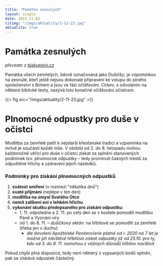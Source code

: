 ```yaml
---
title: "Památka zesnulých"
layout: single
date: 2023-11-02
titimg: "/imgs/aktuality/2-11-23.jpg"
aktualita: true
---
```

# Památka zesnulých

*převzato z [biskupstvi.cz](https://www.biskupstvi.cz/2022-10-26-plnomocne-odpustky-pro-duse-v-ocistci)*

Památka všech zemřelých, lidově označovaná jako *Dušičky*, je vzpomínkou na zesnulé, kteří ještě nejsou dokonale připraveni ke vstupu do plného společenství s Bohem a jsou ve fázi *očišťování*. Církev, s odvoláním na některé biblické texty, nazývá toto konečné očišťování *očistcem*.

{{< fig src="/imgs/aktuality/2-11-23.jpg" >}}

# Plnomocné odpustky pro duše v očistci

Modlitba za zemřelé patří k nejstarší křesťanské tradici a vzpomínka na mrtvé je součástí každé mše. V období od 2. do 8. listopadu mohou každoročně věřící pro duše v očistci získat za splnění stanovených podmínek tzv. plnomocné odpustky – tedy prominutí časných trestů za odpuštěné hříchy a uzdravení jejich následků.

### Podmínky pro získání plnomocných odpustků

1. **svátost smíření** (v rozmezí "několika dnů")
2. **svaté příjmání** (nejlépe v ten den)
3. **modlitba na úmysl Svatého Otce**
4. **nemít zalíbení ani v lehkém hříchu**
5. **vykonání skutku předepsaného pro získání odpustku**:
    - 1\. 11. odpoledne a 2. 11. po celý den se v kostele pomodlit modlitbu Páně a Vyznání víry
    - od 1. do 8. 11. – *dušičkový oktáv*: na hřbitově se pomodlit za zemřelé (třeba jen v duchu)
        - *dle dovolení Apoštolské Penitencierie platné od r. 2020 na 7 let je možné při návštěvě hřbitova získat odpustky již od 25.10. pro ty, kdo od 3. do 8. 11. nemohou z vážných důvodů hřbitov navštívit*

Pokud chybí plná dispozice, tedy není některý z vypsaných bodů splněn, pak se získává odpustek částečný.